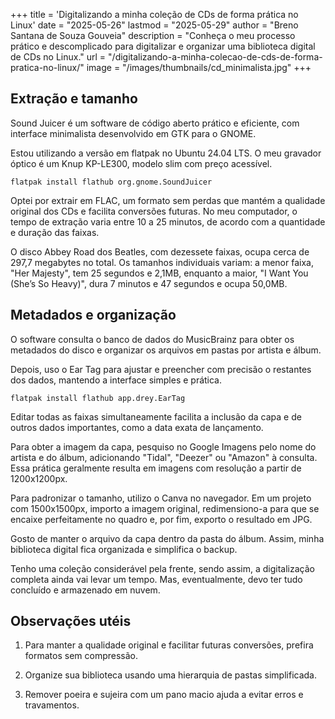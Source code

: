 +++
title = 'Digitalizando a minha coleção de CDs de forma prática no Linux'
date = "2025-05-26"
lastmod = "2025-05-29"
author = "Breno Santana de Souza Gouveia"
description = "Conheça o meu processo prático e descomplicado para digitalizar e organizar uma biblioteca digital de CDs no Linux."
url = "/digitalizando-a-minha-colecao-de-cds-de-forma-pratica-no-linux/"
image = "/images/thumbnails/cd_minimalista.jpg"
+++

## Extração e tamanho

Sound Juicer é um software de código aberto prático e eficiente, com interface minimalista desenvolvido em GTK para o GNOME.

Estou utilizando a versão em flatpak no Ubuntu 24.04 LTS. O meu gravador óptico é um Knup KP-LE300, modelo slim com preço acessível.

```flatpak install flathub org.gnome.SoundJuicer```

Optei por extrair em FLAC, um formato sem perdas que mantém a qualidade original dos CDs e facilita conversões futuras. No meu computador, o tempo de extração varia entre 10 a 25 minutos, de acordo com a quantidade e duração das faixas.

O disco Abbey Road dos Beatles, com dezessete faixas, ocupa cerca de 297,7 megabytes no total. Os tamanhos individuais variam: a menor faixa, "Her Majesty", tem 25 segundos e 2,1MB, enquanto a maior, "I Want You (She’s So Heavy)", dura 7 minutos e 47 segundos e ocupa 50,0MB.

## Metadados e organização

O software consulta o banco de dados do MusicBrainz para obter os metadados do disco e organizar os arquivos em pastas por artista e álbum.

Depois, uso o Ear Tag para ajustar e preencher com precisão o restantes dos dados, mantendo a interface simples e prática.

```flatpak install flathub app.drey.EarTag```

Editar todas as faixas simultaneamente facilita a inclusão da capa e de outros dados importantes, como a data exata de lançamento.

Para obter a imagem da capa, pesquiso no Google Imagens pelo nome do artista e do álbum, adicionando "Tidal", "Deezer" ou "Amazon" à consulta. Essa prática geralmente resulta em imagens com resolução a partir de 1200x1200px.

Para padronizar o tamanho, utilizo o Canva no navegador. Em um projeto com 1500x1500px, importo a imagem original, redimensiono-a para que se encaixe perfeitamente no quadro e, por fim, exporto o resultado em JPG.

Gosto de manter o arquivo da capa dentro da pasta do álbum. Assim, minha biblioteca digital fica organizada e simplifica o backup.

Tenho uma coleção considerável pela frente, sendo assim, a digitalização completa ainda vai levar um tempo. Mas, eventualmente, devo ter tudo concluído e armazenado em nuvem.

## Observações utéis

1. Para manter a qualidade original e facilitar futuras conversões, prefira formatos sem compressão.

2. Organize sua biblioteca usando uma hierarquia de pastas simplificada.

3. Remover poeira e sujeira com um pano macio ajuda a evitar erros e travamentos.
